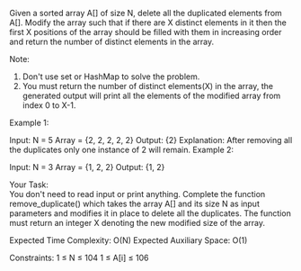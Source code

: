 Given a sorted array A[] of size N, delete all the duplicated elements from A[]. Modify the array such that if there are X distinct elements in it then the first X positions of the array should be filled with them in increasing order and return the number of distinct elements in the array.

Note:
1. Don't use set or HashMap to solve the problem.
2. You must return the number of distinct elements(X) in the array, the generated output will print all the elements of the modified array from index 0 to X-1.

Example 1:

Input:
N = 5
Array = {2, 2, 2, 2, 2}
Output: {2}
Explanation: After removing all the duplicates 
only one instance of 2 will remain.
Example 2:

Input:
N = 3
Array = {1, 2, 2}
Output: {1, 2}

Your Task:  
You don't need to read input or print anything. Complete the function remove_duplicate() which takes the array A[] and its size N as input parameters and modifies it in place to delete all the duplicates. The function must return an integer X denoting the new modified size of the array. 


Expected Time Complexity: O(N)
Expected Auxiliary Space: O(1)


Constraints:
1 ≤ N ≤ 104
1 ≤ A[i] ≤ 106

